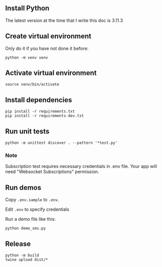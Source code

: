 ## Install Python

The latest version at the time that I write this doc is 3.11.3

## Create virtual environment

Only do it if you have not done it before:

```
python -m venv venv
```

## Activate virtual environment

```
source venv/bin/activate
```

## Install dependencies

```
pip install -r requirements.txt
pip install -r requirements-dev.txt
```

## Run unit tests

```
python -m unittest discover . --pattern '*test.py'
```

### Note

Subscription test requires necessary credentials in .env file. Your app will need "Websocket Subscriptions" permission.

## Run demos

Copy `.env.sample` to `.env`.

Edit `.env` to specify credentials

Run a demo file like this:

```
python demo_sms.py
```


## Release

```
python -m build
twine upload dist/*
```
